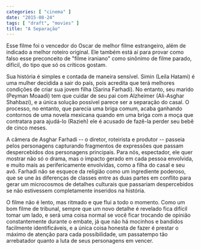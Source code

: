 ```yaml
---
categories: [ "cinema" ]
date: "2015-08-24"
tags: [ "draft", "movies" ]
title: "A Separação"
---
```

Esse filme foi o vencedor do Oscar de melhor filme estrangeiro, além
de indicado a melhor roteiro original. Ele também está aí para provar
como falso esse preconceito de "filme iraniano" como sinônimo de filme
parado, difícil, do tipo que só os críticos gostam.

Sua história é simples e contada de maneira sensível. Simin (Leila
Hatami) é uma mulher decidida a sair do país, pois acredita que terá
melhores condições de criar sua jovem filha (Sarina Farhadi). No
entanto, seu marido (Peyman Moaadi) tem que cuidar de seu pai com
Alzheimer (Ali-Asghar Shahbazi), e a única solução possível parece
ser a separação do casal. O processo, no entanto, que parecia uma
briga comum, acaba ganhando contornos de uma novela mexicana quando
em uma briga com a moça que contratara para ajudá-lo (Razieh) ele é
acusado de fazê-la perder seu bebê de cinco meses.

A câmera de Asghar Farhadi -- o diretor, roteirista e produtor --
passeia pelos personagens capturando fragmentos de expressões que
passam despercebidos dos personagens principais. Para nós, espectador,
ele quer mostrar não só o drama, mas o impacto gerado em cada pessoa
envolvida, e muito mais as perifericamente envolvidas, como a filha do
casal e seu avô. Farhadi não se esquece da religião como um ingrediente
poderoso, que se une às diferenças de classes entre as duas partes em
conflito para gerar um microcosmos de detalhes culturais que passariam
despercebidos se não estivessem completamente inseridos na história.

O filme não é lento, mas ritmado e que flui a todo o momento. Como
um bom filme de tribunal, sempre que um novo detalhe é revelado fica
difícil tomar um lado, e será uma coisa normal se você ficar trocando
de opinião constantemente durante o embate, já que não há mocinhos
e bandidos facilmente identificáveis, e a única coisa honesta de fazer
é prestar o máximo de atenção para cada possibilidade, um passatempo
tão arrebatador quanto a luta de seus personagens em vencer.
